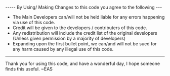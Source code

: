 ----- By Using/ Making Changes to this code you agree to the following ---

* The Main Developers can/will not be held liable for any errors happening via use of this code.
* Credit will be given to the developers / contributers of this code.
* Any redistribution will include the credit list of the original developers (Unless given permission by a majority of developers)
* Expanding upon the first bullet point, we can/and will not be sued for any harm caused by any illegal use of this code.


---
Thank you for using this code, and have a wonderful day, I hope someone finds this useful. 
~EAS
